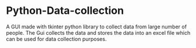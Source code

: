 # Python-Data-collection
A GUI made with tkinter python library to collect data from large number of people.
The Gui collects the data and stores the data into an excel file which can be used for data collection purposes.
